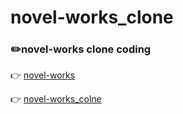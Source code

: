 # novel-works_clone

### ✏️novel-works clone coding

👉 [novel-works](http://novel-works.com/kr/)

👉 [novel-works_colne](https://kim-subin.github.io/novel-works_clone)
